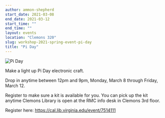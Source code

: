 ```yaml
---
author: ammon-shepherd
start_date: 2021-03-08
end_date: 2021-03-12
start_time: ""
end_time: ""
layout: events
location: "Clemons 320"
slug: workshop-2021-spring-event-pi-day
title: "Pi Day"
---
```


![Pi Day](/assets/post-media/workshops/pi-pie.jpg)

Make a light up Pi Day electronic craft.

Drop in anytime between 12pm and 9pm, Monday, March 8 through Friday, March 12.

Register to make sure a kit is available for you. You can pick up the kit anytime Clemons Library is open at the RMC info desk in Clemons 3rd floor.


Register here: [https://cal.lib.virginia.edu/event/7514111 ](https://cal.lib.virginia.edu/event/7514111)
